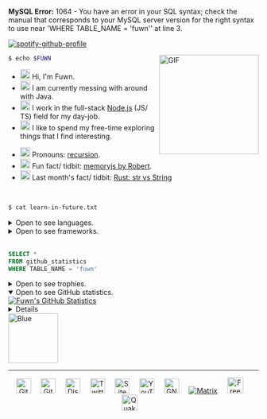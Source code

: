 **MySQL Error:** 1064 - You have an error in your SQL syntax; check the manual that corresponds to your MySQL server version for the right syntax to use near 'WHERE TABLE_NAME = 'fuwn'' at line 3.

[![spotify-github-profile](https://spotify-github-profile.vercel.app/api/view?uid=rk400hlzn6yhdj7lcs3zsglko&cover_image=true&theme=novatorem)](https://github.com/kittinan/spotify-github-profile)

<img align="right" alt="GIF" src="https://media.giphy.com/media/BZDDteqq8hOJq/giphy.gif" width="200vw" />

```sh
$ echo $FUWN
```
- <img alt="GIF" src="https://64.media.tumblr.com/44bc85ba4d4b8f6c660c61194a31f1c2/tumblr_pmo6n0Tlw51rv33k2o3_r1_250.gifv" width="20vw" /> Hi, I'm Fuwn.
- <img alt="GIF" src="https://media1.giphy.com/media/3og0IDQPqb10ijWCfC/giphy.gif" width="20vw" /> I am currently messing with around with Java.
- <img alt="GIF" src="https://media1.giphy.com/media/3ohhwFhUCOXOJfuttC/giphy.gif" width="20vw" /> I work in the full-stack <a href="https://nodejs.org/en/">Node.js</a> (JS/ TS) field for my day-job.
- <img alt="GIF" src="https://chipflip.files.wordpress.com/2014/11/enso-satori.gif" width="20vw" /> I like to spend my free-time exploring things that I find interesting.
<!-- - <img alt="GIF" src="https://github.com/fuwn/fuwn/blob/master/assets/happy.gif?raw=1" width="20vw" /> I also make Game Boy games using [GBDK](https://github.com/Zal0/gbdk-2020)! -->
- <img alt="GIF" src="https://i.imgur.com/H0GUure.gif" width="20vw" /> Pronouns: [recursion](https://github.com/fuwn/).
- <img alt="GIF" src="https://66.media.tumblr.com/da2ec3f0a1d8aeac0c6ff513f322e848/tumblr_pmo6n0Tlw51rv33k2o1_r1_500.gif" width="20vw" /> Fun fact/ tidbit: <a href="https://github.com/Rob--/memoryjs" target="_blank">memoryjs by Robert</a>.
- <img alt="GIF" src="https://media3.giphy.com/media/l3vRnoppYtfEbemBO/source.gif" width="20vw" /> Last month's fact/ tidbit: <a href="https://www.ameyalokare.com/rust/2017/10/12/rust-str-vs-String.html" target="_blank">Rust: str vs String</a>
<br />

```sh
$ cat learn-in-future.txt
```
<details closed>
<summary>Open to see languages.</summary>
<ul>
  <li><a href="http://ruby-lang.org/en"><img src="https://camo.githubusercontent.com/03bdef4595003706b22736ecde664a7c9ed39a4c/68747470733a2f2f626761737061726f74746f2e636f6d2f77702d636f6e74656e742f75706c6f6164732f323031362f30332f727562792d6c6f676f2e706e67" alt="Ruby" width="40px" /> Ruby</a></li>
  <li><a href="https://crystal-lang.org/"><img src="https://camo.githubusercontent.com/0dd28495d661b30026e6d3792f3d4fd97900ac80/68747470733a2f2f6372797374616c2d6c616e672e6f72672f696d616765732f69636f6e2e706e67" alt="Crystal" width="40px" /> Crystal</a></li>
  <li><a href="https://nim-lang.org/"><img src="https://camo.githubusercontent.com/0d6b3ed90e1e72d522f78e7a424e5b22c08ee4d8/68747470733a2f2f75706c6f61642e77696b696d656469612e6f72672f77696b6970656469612f636f6d6d6f6e732f312f31622f4e696d2d6c6f676f2e706e67" alt="Nim" width="40px" /> Nim</a></li>
  <li><a href="https://dart.dev/"><img src="https://camo.githubusercontent.com/32fc785f790caaa7caa02c88012612c59ec7b279/68747470733a2f2f75706c6f61642e77696b696d656469612e6f72672f77696b6970656469612f636f6d6d6f6e732f7468756d622f372f37652f446172742d6c6f676f2e706e672f37363870782d446172742d6c6f676f2e706e67" alt="Dart" width="40px" /> Dart</a></li>
  <li><a href="https://haskell.org/"><img src="https://camo.githubusercontent.com/54cab734c3eb8a79b6d0f100f2fbf61dbc7bba57/68747470733a2f2f6368726973636f6e6c616e2e636f6d2f77702d636f6e74656e742f75706c6f6164732f323031382f30362f6861736b656c6c5f6c6f676f5f322e706e67" alt="Haskell" width="40px" /> Haskell</a></li>
  <li><a href="https://www.purescript.org/"><img src="https://www.purescript.org/img/favicon_clear-256.png" alt="PureScript" width="40px" /> PureScript</a></li>
</ul>
</details>

<details closed>
<summary>Open to see frameworks.</summary>
<ul>
  <li><a href="https://amberframework.org/"><img src="https://pbs.twimg.com/profile_images/906897948239204355/UohH79go_400x400.jpg" alt="" width="40px" /> Amber</a></li>
  <li><a href="https://rubyonrails.org/"><img src="https://rubyonrails.org/favicon.ico" alt="Ruby on Rails" width="40px" /> Ruby on Rails</a></li>
  <li><a href="https://flutter.dev/"><img src="https://www.neappoli.com/static/media/flutterImg.94b8139a.png" alt="Flutter" width="40px" /> Flutter</a></li>
</ul>
</details>
<br />

```sql
SELECT *
FROM github_statistics
WHERE TABLE_NAME = 'fuwn'
```
<details closed>
<summary>Open to see trophies.</summary>
<a href="https://github.com/ryo-ma/github-profile-trophy"><img src="https://github-profile-trophy.vercel.app/?username=fuwn&theme=alduin" alt="Trophy" /></a>
</details>

<details open>
<summary>Open to see GitHub statistics.</summary>
<a href="https://github.com/anuraghazra/github-readme-stats"><img src="https://github-readme-stats-fuwn.vercel.app/api?username=fuwn&show_icons=true&theme=alduin&count_private=true" alt="Fuwn's GitHub Statistics" /><a/>
</details>

<details closed>
<summary>Open to see language statistics.</summary>
<a href="https://github.com/anuraghazra/github-readme-stats"><img src="https://github-readme-stats-fuwn.vercel.app/api/top-langs/?username=fuwn&layout=compact&theme=alduin" alt="Trophy" /></a>
</details>

<img src="https://raw.githubusercontent.com/fuwn/fuwn/master/assets/blue.webp" alt="Blue" width="100px" />

<hr />

<p align="center">
  <a href="https://github.com/fuwn" target="_blank"><img src="https://github.com/fuwn/fuwn/blob/master/assets/github.svg" width="30px" alt="GitHub"></a> &nbsp; &nbsp;
  <a href="https://gitlab.com/fuwn" target="_blank"><img src="https://upload.wikimedia.org/wikipedia/commons/1/18/GitLab_Logo.svg" width="30px" alt="GitLab"></a> &nbsp; &nbsp;
  <a href="https://discord.com/users/fun#1337" target="_blank"><img src="https://github.com/fuwn/fuwn/blob/master/assets/discord.svg" width="30px" alt="Discord"></a> &nbsp; &nbsp;
  <a href="https://twitter.com/xFuwn" target="_blank"><img src="https://github.com/fuwn/fuwn/blob/master/assets/twitter.svg" width="30px" alt="Twitter"></a> &nbsp; &nbsp;
  <a href="https://fuwn.me" target="_blank"><img src="https://upload.wikimedia.org/wikipedia/commons/thumb/b/b2/WWW_logo_by_Robert_Cailliau.svg/1200px-WWW_logo_by_Robert_Cailliau.svg.png" width="30px" alt="Site"></a> &nbsp; &nbsp;
  <a href="https://youtube.com/Fuwny" target="_blank"><img src="https://www.youtube.com/s/desktop/28b67e7f/img/favicon.ico" width="30px" alt="YouTube"></a> &nbsp; &nbsp;
  <a href="http://keys.gnupg.net/pks/lookup?op=get&search=0x36EA40253575A0FA" target="_blank"><img src="https://d2.alternativeto.net/dist/icons/gnupg_126380.png?width=64&height=64&mode=crop&upscale=false" width="30px" alt="GNU Privacy Guard"></a> &nbsp; &nbsp;
  <a href="https://matrix.to/#/@fuwn:matrix.org" target="_blank"><img src="https://matrix.org/favicon-32x32.png" alt="Matrix"></a> &nbsp; &nbsp;
  <a href="https://strelizia.cc/M9g7uNQpQhuFc7zJoUPU8PVNU219Ydza.txt" target="_blank"><img src="https://freenode.net/static/img/logos/coloured-alphabg-sq-120.png" alt="Freenode" height="32px"></a> &nbsp; &nbsp;
  <a href="https://strelizia.cc/wmo0FE5rO383lVSGW6gwECUod3PnLJGj.txt" target="_blank"><img src="https://www.quakenet.org/favicon.ico" alt="QuakeNet" height="32px"></a> &nbsp; &nbsp;
</p>

<!-- Socials -->
[github]: https://github.com/fuwn
[gitlab]: https://gitlab.com/fuwn
[discord]: https://discord.com/users/fun#1337
[twitter]: https://twitter.com/fuwnzy
[site]: https://fuwn.me
[youtube]: https://youtube.com/Fuwnzy
